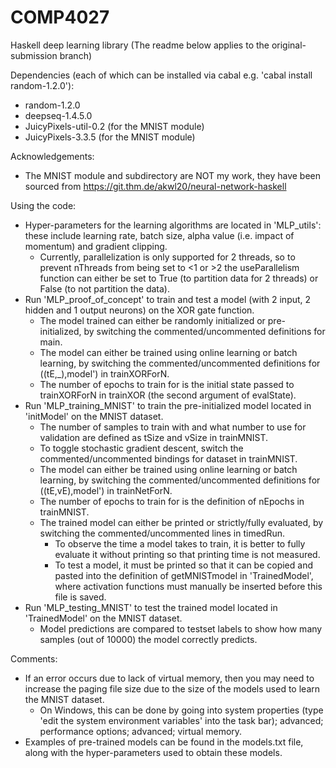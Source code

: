 # COMP4027
 Haskell deep learning library (The readme below applies to the original-submission branch)

Dependencies (each of which can be installed via cabal e.g. 'cabal install random-1.2.0'):
  - random-1.2.0
  - deepseq-1.4.5.0
  - JuicyPixels-util-0.2 (for the MNIST module)
  - JuicyPixels-3.3.5 (for the MNIST module)
  
Acknowledgements:
  - The MNIST module and subdirectory are NOT my work, they have been sourced from https://git.thm.de/akwl20/neural-network-haskell

Using the code:
  - Hyper-parameters for the learning algorithms are located in 'MLP_utils': these include learning rate, batch size, alpha value (i.e. impact of momentum) and gradient clipping.
    - Currently, parallelization is only supported for 2 threads, so to prevent nThreads from being set to <1 or >2 the useParallelism function can either be set to True (to partition data for 2 threads) or False (to not partition the data).  
  - Run 'MLP_proof_of_concept' to train and test a model (with 2 input, 2 hidden and 1 output neurons) on the XOR gate function.
    - The model trained can either be randomly initialized or pre-initialized, by switching the commented/uncommented definitions for main.
    - The model can either be trained using online learning or batch learning, by switching the commented/uncommented definitions for ((tE,_),model') in trainXORForN.
    - The number of epochs to train for is the initial state passed to trainXORForN in trainXOR (the second argument of evalState).
  - Run 'MLP_training_MNIST' to train the pre-initialized model located in 'initModel' on the MNIST dataset.
    - The number of samples to train with and what number to use for validation are defined as tSize and vSize in trainMNIST.
    - To toggle stochastic gradient descent, switch the commented/uncommented bindings for dataset in trainMNIST.
    - The model can either be trained using online learning or batch learning, by switching the commented/uncommented definitions for ((tE,vE),model') in trainNetForN.
    - The number of epochs to train for is the definition of nEpochs in trainMNIST.
    - The trained model can either be printed or strictly/fully evaluated, by switching the commented/uncommented lines in timedRun.
      - To observe the time a model takes to train, it is better to fully evaluate it without printing so that printing time is not measured.
      - To test a model, it must be printed so that it can be copied and pasted into the definition of getMNISTmodel in 'TrainedModel', where activation functions must manually be inserted before this file is saved.
  - Run 'MLP_testing_MNIST' to test the trained model located in 'TrainedModel' on the MNIST dataset.
    - Model predictions are compared to testset labels to show how many samples (out of 10000) the model correctly predicts. 

Comments:
  - If an error occurs due to lack of virtual memory, then you may need to increase the paging file size due to the size of the models used to learn the MNIST dataset.
    - On Windows, this can be done by going into system properties (type 'edit the system environment variables' into the task bar); advanced; performance options; advanced; virtual memory.
  - Examples of pre-trained models can be found in the models.txt file, along with the hyper-parameters used to obtain these models.
  
